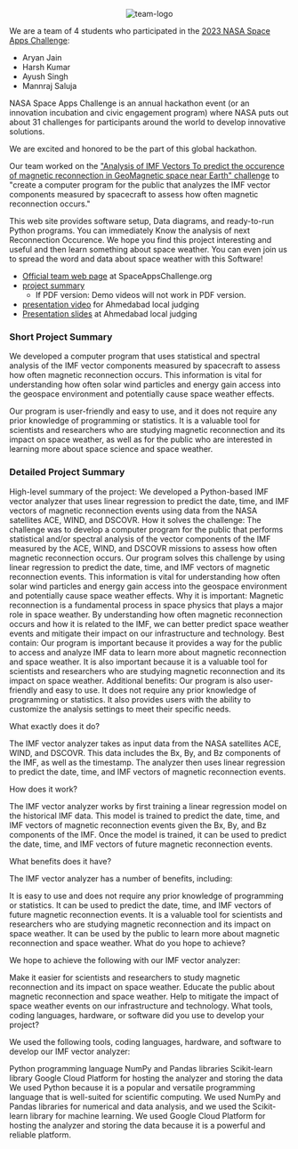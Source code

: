 <p align="center">
  <img src="https://i.ibb.co/7JBV2Qn/team-logo.jpg" alt="team-logo" border="0"> 
</p>

We are a team of 4 students who participated in the [2023 NASA Space Apps Challenge](https://www.spaceappschallenge.org/2023/):

- Aryan Jain
- Harsh Kumar
- Ayush Singh
- Mannraj Saluja

NASA Space Apps Challenge is an annual hackathon event (or an innovation incubation and civic engagement program) where NASA puts out about 31 challenges for participants around the world to develop innovative solutions.

We are excited and honored to be the part of this global hackathon.



<!-- We are excited and honored to be [one of 35 Global Finalists](https://2022.spaceappschallenge.org/awards/global-finalists/), which were selected from 5,327 teams worldwide (31,561 participants from 162 countries) by NASA and 10 other space agencies!-->

<!-- We participated in the Boston division of Space Apps and won the **1st place** there! We are excited to be be [one of global nominees](https://2022.spaceappschallenge.org/locations/boston/teams)!-->

Our team worked on the ["Analysis of IMF Vectors To predict the occurence of magnetic reconnection in GeoMagnetic space near Earth" challenge](https://www.spaceappschallenge.org/2023/challenges/magnetic-reconnection/) to "create a computer program for the public that analyzes the IMF vector components measured by spacecraft to assess how often magnetic reconnection occurs."

This web site provides  software setup, Data diagrams, and ready-to-run Python programs. You can immediately Know the analysis of next Reconnection Occurence. We hope you find this project interesting and useful and then learn something about space weather. You can even join us to spread the word and data about space weather with this Software! 


- [Official team web page](https://www.spaceappschallenge.org/2023/find-a-team/magnetic-marvels/) at SpaceAppsChallenge.org
- [project summary](https://www.canva.com/design/DAFwj_2RcRw/bJSWoR92cyOmXUWiJ-CwYA/edit?utm_content=DAFwj_2RcRw&utm_campaign=designshare&utm_medium=link2&utm_source=sharebutton)
    - If PDF version: Demo videos will not work in PDF version.
- [presentation video](https://youtu.be/COMqyVGkZIY?feature=shared) for Ahmedabad local judging
- [Presentation slides](https://www.canva.com/design/DAFwj_2RcRw/bJSWoR92cyOmXUWiJ-CwYA/edit?utm_content=DAFwj_2RcRw&utm_campaign=designshare&utm_medium=link2&utm_source=sharebutton) at Ahmedabad local judging
    



### Short Project Summary


We developed a computer program that uses statistical and spectral analysis of the IMF vector components measured by spacecraft to assess how often magnetic reconnection occurs. This information is vital for understanding how often solar wind particles and energy gain access into the geospace environment and potentially cause space weather effects.

Our program is user-friendly and easy to use, and it does not require any prior knowledge of programming or statistics. It is a valuable tool for scientists and researchers who are studying magnetic reconnection and its impact on space weather, as well as for the public who are interested in learning more about space science and space weather.


### Detailed Project Summary

High-level summary of the project: We developed a Python-based IMF vector analyzer that uses linear regression to predict the date, time, and IMF vectors of magnetic reconnection events using data from the NASA satellites ACE, WIND, and DSCOVR. How it solves the challenge: The challenge was to develop a computer program for the public that performs statistical and/or spectral analysis of the vector components of the IMF measured by the ACE, WIND, and DSCOVR missions to assess how often magnetic reconnection occurs. Our program solves this challenge by using linear regression to predict the date, time, and IMF vectors of magnetic reconnection events. This information is vital for understanding how often solar wind particles and energy gain access into the geospace environment and potentially cause space weather effects. Why it is important: Magnetic reconnection is a fundamental process in space physics that plays a major role in space weather. By understanding how often magnetic reconnection occurs and how it is related to the IMF, we can better predict space weather events and mitigate their impact on our infrastructure and technology. Best contain: Our program is important because it provides a way for the public to access and analyze IMF data to learn more about magnetic reconnection and space weather. It is also important because it is a valuable tool for scientists and researchers who are studying magnetic reconnection and its impact on space weather. Additional benefits: Our program is also user-friendly and easy to use. It does not require any prior knowledge of programming or statistics. It also provides users with the ability to customize the analysis settings to meet their specific needs.

What exactly does it do?

The IMF vector analyzer takes as input data from the NASA satellites ACE, WIND, and DSCOVR. This data includes the Bx, By, and Bz components of the IMF, as well as the timestamp. The analyzer then uses linear regression to predict the date, time, and IMF vectors of magnetic reconnection events.

How does it work?

The IMF vector analyzer works by first training a linear regression model on the historical IMF data. This model is trained to predict the date, time, and IMF vectors of magnetic reconnection events given the Bx, By, and Bz components of the IMF. Once the model is trained, it can be used to predict the date, time, and IMF vectors of future magnetic reconnection events.

What benefits does it have?

The IMF vector analyzer has a number of benefits, including:

It is easy to use and does not require any prior knowledge of programming or statistics.
It can be used to predict the date, time, and IMF vectors of future magnetic reconnection events.
It is a valuable tool for scientists and researchers who are studying magnetic reconnection and its impact on space weather.
It can be used by the public to learn more about magnetic reconnection and space weather.
What do you hope to achieve?

We hope to achieve the following with our IMF vector analyzer:

Make it easier for scientists and researchers to study magnetic reconnection and its impact on space weather.
Educate the public about magnetic reconnection and space weather.
Help to mitigate the impact of space weather events on our infrastructure and technology.
What tools, coding languages, hardware, or software did you use to develop your project?

We used the following tools, coding languages, hardware, and software to develop our IMF vector analyzer:

Python programming language
NumPy and Pandas libraries
Scikit-learn library
Google Cloud Platform for hosting the analyzer and storing the data
We used Python because it is a popular and versatile programming language that is well-suited for scientific computing. We used NumPy and Pandas libraries for numerical and data analysis, and we used the Scikit-learn library for machine learning. We used Google Cloud Platform for hosting the analyzer and storing the data because it is a powerful and reliable platform.

